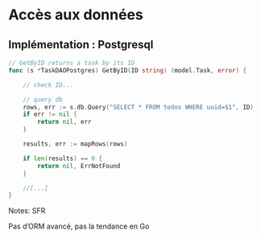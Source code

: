 <!-- .slide: class="with-code-bg-dark" -->

# Accès aux données

## Implémentation : Postgresql

```go
// GetByID returns a task by its ID
func (s *TaskDAOPostgres) GetByID(ID string) (model.Task, error) {

    // check ID...

    // query db
    rows, err := s.db.Query("SELECT * FROM todos WHERE uuid=$1", ID)
    if err != nil {
    	return nil, err
    }

    results, err := mapRows(rows)

    if len(results) == 0 {
    	return nil, ErrNotFound
    }

    //[...]
}
```

Notes:
SFR

Pas d’ORM avancé, pas la tendance en Go

